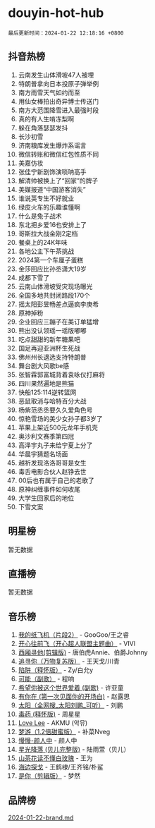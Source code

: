 # douyin-hot-hub

`最后更新时间：2024-01-22 12:18:16 +0800`

## 抖音热榜

1. 云南发生山体滑坡47人被埋
1. 特朗普拿向日本投原子弹举例
1. 南方雨雪天气如约而至
1. 用仙女棒拍出奇异博士传送门
1. 南方大范围降雪进入最强时段
1. 真的有人生啃冻梨啊
1. 躲在角落瑟瑟发抖
1. 长沙初雪
1. 济南粮库发生爆炸系谣言
1. 微信转账和微信红包性质不同
1. 美嘉仿妆
1. 张佳宁新剧饰演唢呐高手
1. 解清帅被换上了“回家”的牌子
1. 美媒报道“中国游客消失”
1. 谁说英专生不好就业
1. 绿皮火车的乐趣谁懂啊
1. 什么是兔子战术
1. 东北把乡爱16也安排上了
1. 哥斯拉大战金刚2定档
1. 餐桌上的24K年味
1. 各地公主下午茶挑战
1. 2024第一个车厘子蛋糕
1. 金莎回应比孙丞潇大19岁
1. 成都下雪了
1. 云南山体滑坡受灾现场曝光
1. 全国多地共封闭路段170个
1. 摇太阳彭昱畅差点逼疯李庚希
1. 原神掉粉
1. 企业回应三蹦子在美订单猛增
1. 熊出没认领瑶一瑶版嘟嘟
1. 吃点甜甜的新年糖果吧
1. 国足再迎亚洲杯生死战
1. 佛州州长退选支持特朗普
1. 舞台剧大风歌be感
1. 张智霖郭富城背着袁咏仪打麻将
1. 四川果然遍地是熊猫
1. 快船125:114逆转篮网
1. 恶鼠取消与哈特百分大战
1. 杨紫范丞丞要久久爱角色号
1. 惊艳雪场的美少女孙子都3岁了
1. 苹果上架近500元龙年手机壳
1. 奥沙利文赛季第四冠
1. 高泽宇丸子来给宁夏上分了
1. 华晨宇猜题名场面
1. 越祈发现洛洛哥哥是女生
1. 毒舌电影合伙人赵铮去世
1. 00后也有属于自己的老歌了
1. 原神纠缠事件如何收尾
1. 大学生回家后的地位
1. 下雪文案

## 明星榜

暂无数据

## 直播榜

暂无数据

## 音乐榜

1. [我的纸飞机（片段2）](https://sf86-cdn-tos.douyinstatic.com/obj/tos-cn-ve-2774/oM2ZrKcg2CD5AeRB2gkeXOFB1IxAGJdZPazYHf) - GooGoo/王之睿
1. [开心往前飞（开心超人联盟主题曲）](https://sf86-cdn-tos.douyinstatic.com/obj/tos-cn-ve-2774/9d8fb7c82cf1421fb93a9fe925275e0a) - VIVI
1. [西厢寻他(剪辑版)](https://sf86-cdn-tos.douyinstatic.com/obj/tos-cn-ve-2774/oUsAVfAQKlRNxEv5qxvIB8o5qmIWUcXbzJKJhw) - 唐伯虎Annie、伯爵Johnny
1. [追寻你（万物复苏版）](https://sf86-cdn-tos.douyinstatic.com/obj/tos-cn-ve-2774/oYeAZJsbjIDit9APmBg8u6uDUQnHmoCf3gbo74) - 王天戈/川青
1. [陷阱（释怀版）](https://sf6-cdn-tos.douyinstatic.com/obj/tos-cn-ve-2774/oE8C21LeZrzKLDFfQYgMzx4GAIHageG5IzayY7) - Zy/白允y
1. [可能（副歌）](https://sf3-cdn-tos.douyinstatic.com/obj/tos-cn-ve-2774/cde1731888894259b333569393c2fb51) - 程响
1. [希望你被这个世界爱着 (副歌)](https://sf86-cdn-tos.douyinstatic.com/obj/tos-cn-ve-2774/oUHCmWQfZlE3QQBKBeD8rCFLpJzPgCpImhsxMt) - 许亚童
1. [有你在 (第一次见面你的开场白)](https://sf86-cdn-tos.douyinstatic.com/obj/tos-cn-ve-2774/oAthrQ3ClJBfI57uBoFEgNDYtNCZ0TSYQQfxQ0) - 赵露思
1. [太阳（全网搜_太阳刘鹏_可听）](https://sf86-cdn-tos.douyinstatic.com/obj/tos-cn-ve-2774/ogWbyIQnlBFImVbeDocRdCIYtBHlbJXgfZMvgz) - 刘鹏
1. [毒药 (释怀版)](https://sf86-cdn-tos.douyinstatic.com/obj/tos-cn-ve-2774/oYILMEAzspdZBIzy4frJNB8ZHPHWAhiwowd4Ad) - 周星星
1. [Love Lee](https://sf86-cdn-tos.douyinstatic.com/obj/tos-cn-ve-2774/o05GbkJGbCBTdDnMtB0fwOYgkeZp23vrWQDQBS) - AKMU (악뮤)
1. [梦游（1.2倍甜蜜版）](https://sf86-cdn-tos.douyinstatic.com/obj/tos-cn-ve-2774/o4gyAUm8hwufoEABmwVIiQtHsFuGzAEEWtNMzo) - 补菜Nveg
1. [慢慢-颜人中](https://sf3-cdn-tos.douyinstatic.com/obj/tos-cn-ve-2774/ocjHNfBXdBxQNC8ZGAeoLMFTUgtBg8bkExunDC) - 颜人中
1. [星光降落 (贝儿完整版)](https://sf86-cdn-tos.douyinstatic.com/obj/tos-cn-ve-2774/okwB9hAwyAtsFFkFBzAX1hOOfQuIoMNs0W2Mwr) - 陆雨萱（贝儿）
1. [山茶花读不懂白玫瑰](https://sf86-cdn-tos.douyinstatic.com/obj/tos-cn-ve-2774/osfn8B7DktrRHEPJgPCfDbw7QDQEkwC16BxZg9) - 王为
1. [海边探戈](https://sf6-cdn-tos.douyinstatic.com/obj/tos-cn-ve-2774/os9gE0VQCGqt6VQkZDyBBYvfSDY0QFe3vVmubn) - 王鹤棣/王齐铭/朴鲨
1. [是你（剪辑版）](https://sf6-cdn-tos.douyinstatic.com/obj/tos-cn-ve-2774/46019dae783c4c969944217fe1cfafc4) - 梦然

## 品牌榜

[2024-01-22-brand.md](2024-01-22-brand.md)

